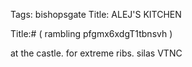 Tags: bishopsgate
Title: ALEJ'S KITCHEN
  
Title:# ( rambling pfgmx6xdgT1tbnsvh )  
  
at the castle. for extreme ribs. silas VTNC  
